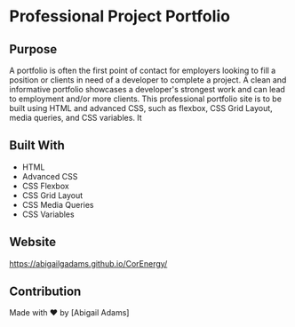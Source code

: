 # Professional Project Portfolio

## Purpose
A portfolio is often the first point of contact for employers looking to fill a position or clients in need of a developer to complete a project. A clean and informative portfolio showcases a developer's strongest work and can lead to employment and/or more clients. This professional portfolio site is to be built using HTML and advanced CSS, such as flexbox, CSS Grid Layout, media queries, and CSS variables. It 

## Built With
* HTML
* Advanced CSS
* CSS Flexbox
* CSS Grid Layout
* CSS Media Queries
* CSS Variables


## Website
https://abigailgadams.github.io/CorEnergy/

## Contribution
Made with ❤️ by [Abigail Adams]